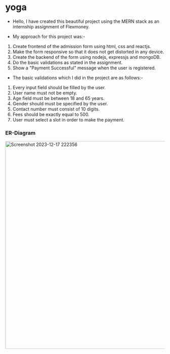 # yoga

- Hello, I have created this beautiful project using the MERN stack as an internship assignment of Flexmoney.

- My approach for this project was:-

1. Create frontend of the admission form using html, css and reactjs.
2. Make the form responsive so that it does not get distorted in any device.
3. Create the backend of the form using nodejs, expressjs and mongoDB.
4. Do the basic validations as stated in the assignment.
5. Show a "Payment Successful" message when the user is registered.

- The basic validations which I did in the project are as follows:-

1. Every input field should be filled by the user.
2. User name must not be empty.
3. Age field must be between 18 and 65 years.
4. Gender should must be specified by the user.
5. Contact number must consist of 10 digits.
6. Fees should be exactly equal to 500.
7. User must select a slot in order to make the payment.

<h3>ER-Diagram</h3>
<img width="656" alt="Screenshot 2023-12-17 222356" src="https://github.com/BhimSingh08/Yoga-Classes-Admission-Form/assets/108855385/5f7396be-011e-40ed-b962-7c325593052f">
